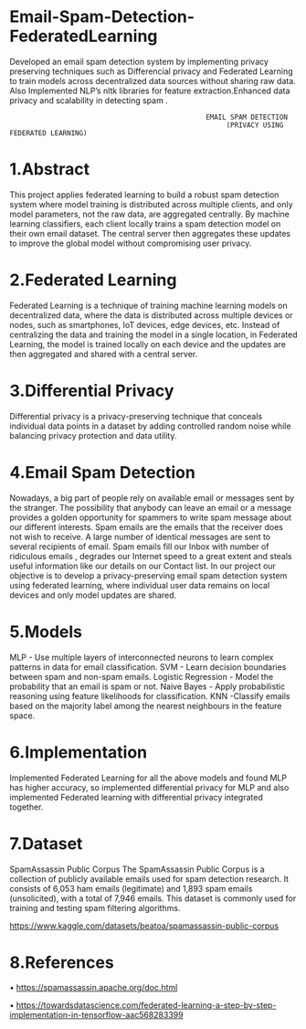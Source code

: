 # Email-Spam-Detection-FederatedLearning
Developed an email spam detection system by implementing privacy preserving techniques such as Differencial privacy and Federated Learning to train models across decentralized data sources without sharing raw data. Also Implemented NLP’s nltk libraries for feature extraction.Enhanced data privacy and scalability in detecting spam .

			                                        EMAIL SPAM DETECTION
                                                         (PRIVACY USING FEDERATED LEARNING)

1.Abstract
=
This project applies federated learning to build a robust spam detection system where model training is distributed across multiple clients, and only model parameters, not the raw data, are aggregated centrally. By machine learning classifiers, each client locally trains a spam detection model on their own email dataset. The central server then aggregates these updates to improve the global model without compromising user privacy.

2.Federated Learning
=
Federated Learning is a technique of training machine learning models on decentralized data, where the data is distributed across multiple devices or nodes, such as smartphones, IoT devices, edge devices, etc. Instead of centralizing the data and training the model in a single location, in Federated Learning, the model is trained locally on each device and the updates are then aggregated and shared with a central server.



3.Differential Privacy
=
Differential privacy is a privacy-preserving technique that conceals individual data points in a dataset by adding controlled random noise
while balancing privacy protection and data utility.

4.Email Spam Detection
=
Nowadays, a big part of people rely on available email or messages sent by the stranger. The possibility that anybody can leave an email or a message provides a golden opportunity for spammers to write spam message about our different interests. Spam emails are the emails that the receiver does not wish to receive. A large number of identical messages are sent to several recipients of email. Spam emails fill our Inbox with number of ridiculous emails , degrades our Internet speed to a great extent and steals useful information like our details on our Contact list. In our project our objective is to develop a privacy-preserving email spam detection system using federated learning, where individual user data remains on local devices and only model updates are shared.

5.Models
=
MLP - Use multiple layers of interconnected neurons to learn complex patterns in data for email classification.
SVM - Learn decision boundaries between spam and non-spam emails.
Logistic Regression - Model the probability that an email is spam or not.
Naive Bayes - Apply probabilistic reasoning using feature likelihoods for classification.
KNN -Classify emails based on the majority label among the nearest neighbours in the feature space.

6.Implementation
=
Implemented Federated Learning for all the above models and found MLP has higher accuracy, so implemented differential privacy for MLP and also implemented Federated learning with differential privacy integrated together.

7.Dataset
=
SpamAssassin Public Corpus
The SpamAssassin Public Corpus is a collection of publicly available emails used for spam detection research. It consists of 6,053 ham emails (legitimate) and 1,893 spam emails (unsolicited), with a total of 7,946 emails. This dataset is commonly used for training and testing spam filtering algorithms.

https://www.kaggle.com/datasets/beatoa/spamassassin-public-corpus


8.References
=

•	https://spamassassin.apache.org/doc.html

•	https://towardsdatascience.com/federated-learning-a-step-by-step-implementation-in-tensorflow-aac568283399


